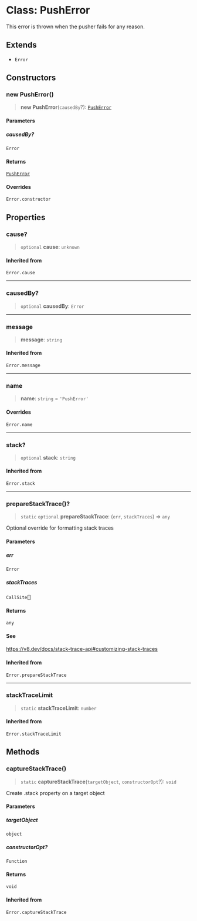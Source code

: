 # Class: PushError

This error is thrown when the pusher fails for any reason.

## Extends

- `Error`

## Constructors

### new PushError()

> **new PushError**(`causedBy`?): [`PushError`](PushError.md)

#### Parameters

##### causedBy?

`Error`

#### Returns

[`PushError`](PushError.md)

#### Overrides

`Error.constructor`

## Properties

### cause?

> `optional` **cause**: `unknown`

#### Inherited from

`Error.cause`

***

### causedBy?

> `optional` **causedBy**: `Error`

***

### message

> **message**: `string`

#### Inherited from

`Error.message`

***

### name

> **name**: `string` = `'PushError'`

#### Overrides

`Error.name`

***

### stack?

> `optional` **stack**: `string`

#### Inherited from

`Error.stack`

***

### prepareStackTrace()?

> `static` `optional` **prepareStackTrace**: (`err`, `stackTraces`) => `any`

Optional override for formatting stack traces

#### Parameters

##### err

`Error`

##### stackTraces

`CallSite`[]

#### Returns

`any`

#### See

https://v8.dev/docs/stack-trace-api#customizing-stack-traces

#### Inherited from

`Error.prepareStackTrace`

***

### stackTraceLimit

> `static` **stackTraceLimit**: `number`

#### Inherited from

`Error.stackTraceLimit`

## Methods

### captureStackTrace()

> `static` **captureStackTrace**(`targetObject`, `constructorOpt`?): `void`

Create .stack property on a target object

#### Parameters

##### targetObject

`object`

##### constructorOpt?

`Function`

#### Returns

`void`

#### Inherited from

`Error.captureStackTrace`
